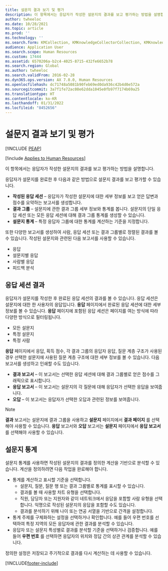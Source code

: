 ```yaml
---
title: 설문지 결과 보기 및 평가
description: 이 항목에서는 응답자가 작성한 설문지의 결과를 보고 평가하는 방법을 설명합니다.
author: twheeloc
ms.date: 10/28/2021
ms.topic: article
ms.prod: ''
ms.technology: ''
ms.search.form: KMCollection, KMKnowledgeCollectorCollection, KMKnowledgeCollectorUserResults, HcmLearningWorkspace
audience: Application User
ms.search.scope: Human Resources
ms.custom: 17444
ms.assetid: 6570206a-b2c4-4025-8715-432fe6652b78
ms.search.region: Global
ms.author: twheeloc
ms.search.validFrom: 2016-02-28
ms.dyn365.ops.version: AX 7.0.0, Human Resources
ms.openlocfilehash: dc71748a5081b90feb69ed0da936c42b4d0e572a
ms.sourcegitcommit: 3a7f1fe72ac08e62dda1045e0fb97f7174b69a25
ms.translationtype: HT
ms.contentlocale: ko-KR
ms.lasthandoff: 01/31/2022
ms.locfileid: "8452656"
---
```

# <a name="view-and-evaluate-the-results-of-questionnaires"></a>설문지 결과 보기 및 평가


[!INCLUDE [PEAP](../includes/peap-1.md)]

[!include [Applies to Human Resources](../includes/applies-to-hr.md)]

이 항목에서는 응답자가 작성한 설문지의 결과를 보고 평가하는 방법을 설명합니다. 

응답자가 설문지를 완료한 후 다음과 같은 방법으로 설문지 결과를 보고 평가할 수 있습니다.

-   **작성된 응답 세션** – 응답자가 작성한 설문지에 대한 세부 정보를 보고 얻은 답변과 점수를 요약하는 보고서를 생성합니다.
-   **결과 그룹** – 설문지에 관한 결과 그룹 세부 정보와 통계를 봅니다. 설문지의 단일 응답 세션 또는 모든 응답 세션에 대해 결과 그룹 통계를 생성할 수 있습니다.
-   **설문지 통계** – 특정 응답자 그룹에 대한 통계를 계산하는 기준을 지정합니다.

또한 다양한 보고서를 생성하여 사람, 응답 세션 또는 결과 그룹별로 정렬된 결과를 볼 수 있습니다. 작성된 설문지와 관련된 다음 보고서를 사용할 수 있습니다.

-   응답
-   설문지별 응답
-   사람별 응답
-   피드백 분석

## <a name="answer-session-results"></a>응답 세션 결과

응답자가 설문지를 작성한 후 완료된 응답 세션의 결과를 볼 수 있습니다. 응답 세션은 설문지에 대한 한 사용자의 응답입니다. **응답** 페이지에서 완료된 응답 세션에 대한 세부 정보를 볼 수 있습니다. **응답** 페이지에 포함된 응답 세션은 페이지를 여는 방식에 따라 다양한 방식으로 필터링됩니다.

-   모든 설문지
-   특정 설문지
-   특정 사람

**응답** 페이지에서 응답, 획득 점수, 각 결과 그룹의 응답자 응답, 질문 계층 구조가 사용된 경우 선택한 설문지에 사용된 질문 계층 구조에 대한 세부 정보를 볼 수 있습니다. 다음 보고서를 생성하고 인쇄할 수도 있습니다.

-   **결과 보고서** – 이 보고서는 선택한 응답 세션에 대해 결과 그룹별로 얻은 점수를 그래픽으로 표시합니다.
-   **응답 보고서** – 이 보고서는 설문지의 각 질문에 대해 응답자가 선택한 응답을 보여줍니다.
-   **오답** – 이 보고서는 응답자가 선택한 오답과 관련된 정보를 보여줍니다.

> [!NOTE]
> **결과** 보고서는 설문지에 결과 그룹을 사용하고 **설문지** 페이지에서 **결과 페이지** 를 선택해야 사용할 수 있습니다. **응답** 보고서와 **오답** 보고서는 **설문지** 페이지에서 **응답 보고서** 를 선택해야 사용할 수 있습니다.

## <a name="questionnaire-statistics"></a>설문지 통계

설문지 통계를 사용하면 작성된 설문지의 결과를 정의한 계산을 기반으로 분석할 수 있습니다. 계산을 정의하려면 다음 작업을 완료해야 합니다.

-   통계를 계산하고 표시할 기준을 선택합니다.
    -   설문지, 질문, 질문 행 또는 결과 그룹별로 통계를 표시할 수 있습니다.
    -   결과를 볼 때 사용할 차트 유형을 선택합니다.
    -   직원, 담당자 또는 지원자와 같이 네트워크에서 응답을 포함할 사람 유형을 선택합니다. 익명으로 작성된 설문지의 응답을 포함할 수도 있습니다.
    -   결과를 분석하기 위해 나이 또는 연공 서열을 기반으로 간격을 설정합니다.
-   통계 주제를 구체화하는 설정을 선택하거나 확인합니다. 예를 들어 우편 번호를 선택하여 특정 지역의 모든 응답자에 관한 결과를 분석할 수 있습니다.
-   응답자 또는 설문지 특성별로 결과를 분석할 기준을 선택하거나 검증합니다. 예를 들어 **우편 번호** 를 선택하면 응답자의 위치와 정답 간의 상관 관계를 분석할 수 있습니다.

정의한 설정은 저장되고 주기적으로 결과를 다시 계산하는 데 사용할 수 있습니다.

[!INCLUDE[footer-include](../includes/footer-banner.md)]
